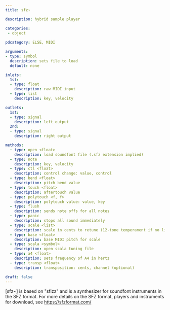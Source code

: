 ```yaml
---
title: sfz~

description: hybrid sample player

categories:
 - object
 
pdcategory: ELSE, MIDI

arguments:
- type: symbol
  description: sets file to load
  default: none

inlets:
  1st:
  - type: float
    description: raw MIDI input
  - type: list
    description: key, velocity

outlets:
  1st:
  - type: signal
    description: left output
  2nd:
  - type: signal
    description: right output

methods:
  - type: open <float>
    description: load soundfont file (.sfz extension implied)
  - type: note
    description: key, velocity
  - type: ctl <float>
    description: control change: value, control
  - type: bend <float>
    description: pitch bend value
  - type: touch <float>
    description: aftertouch value
  - type: polytouch <f, f>
    description: polytouch value: value, key
  - type: flush
    description: sends note offs for all notes
  - type: panic
    description: stops all sound immediately
  - type: scale <list>
    description: scale in cents to retune (12-tone temperament if no list is given)
  - type: base <float>
    description: base MIDI pitch for scale
  - type: scala <symbol>
    description: open scala tuning file
  - type: a4 <float>
    description: sets frequency of A4 in hertz
  - type: transp <float>
    description: transposition: cents, channel (optional)

draft: false
---
```


[sfz~] is based on "sfizz" and is a synthesizer for soundfont instruments in the SFZ format. For more details on the SFZ format, players and instruments for download, see https://sfzformat.com/